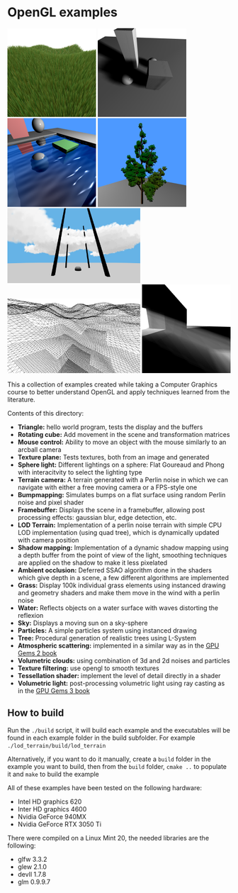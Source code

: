 # OpenGL examples

<img src="screenshots/grass_1.png" width="200"> <img src="screenshots/shadow_mapping_2.png" width="200"> <img src="screenshots/water_1.png" width="200"> <img src="screenshots/tree_2.png" width="200"> <img src="screenshots/clouds_1.png" width="300"> <img src="screenshots/lod_terrain_2.png" width="300"> <img src="screenshots/volumetric_light_2.png" width="200">

This a collection of examples created while taking a Computer Graphics course to better understand OpenGL and apply techniques learned from the literature.

Contents of this directory:

- **Triangle:** hello world program, tests the display and the buffers
- **Rotating cube:** Add movement in the scene and transformation matrices
- **Mouse control:** Ability to move an object with the mouse similarly to an arcball camera
- **Texture plane:** Tests textures, both from an image and generated
- **Sphere light:** Different lightings on a sphere: Flat Goureaud and Phong with interacitvity to select the lighting type
- **Terrain camera:** A terrain generated with a Perlin noise in which we can navigate with either a free moving camera or a FPS-style one
- **Bumpmapping:** Simulates bumps on a flat surface using random Perlin noise and pixel shader
- **Framebuffer:** Displays the scene in a framebuffer, allowing post processing effects: gaussian blur, edge detection, etc.
- **LOD Terrain:** Implementation of a perlin noise terrain with simple CPU LOD implementation (using quad tree), which is dynamically updated with camera position
- **Shadow mapping:** Implementation of a dynamic shadow mapping using a depth buffer from the point of view of the light, smoothing techniques are applied on the shadow to make it less pixelated
- **Ambient occlusion:** Deferred SSAO algorithm done in the shaders which give depth in a scene, a few different algorithms are implemented
- **Grass:** Display 100k individual grass elements using instanced drawing and geometry shaders and make them move in the wind with a perlin noise
- **Water:** Reflects objects on a water surface with waves distorting the reflexion
- **Sky:** Displays a moving sun on a sky-sphere
- **Particles:** A simple particles system using instanced drawing
- **Tree:** Procedural generation of realistic trees using L-System
- **Atmospheric scattering:** implemented in a similar way as in the [GPU Gems 2 book](https://developer.nvidia.com/gpugems/GPUGems2/gpugems2_chapter16.html)
- **Volumetric clouds:** using combination of 3d and 2d noises and particles
- **Texture filtering:** use opengl to smooth textures
- **Tessellation shader:** implement the level of detail directly in a shader
- **Volumetric light:** post-processing volumetric light using ray casting as in the  [GPU Gems 3 book](https://developer.nvidia.com/gpugems/gpugems3/part-ii-light-and-shadows/chapter-13-volumetric-light-scattering-post-process)

## How to build

Run the `./build` script, it will build each example and the executables will be found in each example folder in the build subfolder. For example `./lod_terrain/build/lod_terrain`

Alternatively, if you want to do it manually, create a `build` folder in the example you want to build, then from the `build` folder, `cmake ..` to populate it and `make` to build the example

All of these examples have been tested on the following hardware:

- Intel HD graphics 620
- Inter HD graphics 4600
- Nvidia GeForce 940MX
- Nvidia GeForce RTX 3050 Ti

There were compiled on a Linux Mint 20, the needed libraries are the following:

- glfw 3.3.2
- glew 2.1.0
- devIl 1.7.8
- glm 0.9.9.7
